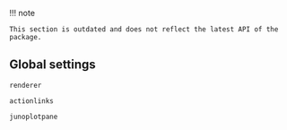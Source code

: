 !!! note

    This section is outdated and does not reflect the latest API of the package.

## Global settings

```@docs
renderer
```

```@docs
actionlinks
```

```@docs
junoplotpane
```
